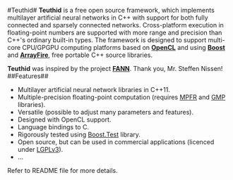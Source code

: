 #Teuthid#
**Teuthid** is a free open source framework, which implements multilayer artificial neural networks in C++ with support for both fully connected and sparsely connected networks. Cross-platform execution in floating-point numbers are supported with more range and precision than C++'s ordinary built-in types. The framework is designed to support multi-core CPU/GPGPU computing platforms based on **[OpenCL](https://www.khronos.org/opencl/)** and using **[Boost](http://www.boost.org/)** and **[ArrayFire](https://arrayfire.com/)**, free portable C++ source libraries.

**Teuthid** was inspired by the project **[FANN](http://leenissen.dk/fann/wp/)**. Thank you, Mr. Steffen Nissen!
##Features##
* Multilayer artificial neural network libraries in C++11.
* Multiple-precision floating-point computation (requires [MPFR](http://www.mpfr.org/) and [GMP](https://gmplib.org/) libraries).
* Versatile (possible to adjust many parameters and features).
* Designed with OpenCL support.
* Language bindings to C.
* Rigorously tested using [Boost.Test](http://www.boost.org/doc/libs/release/libs/test/) library.  
* Open source, but can be used in commercial applications (licenced under [LGPLv3](https://www.gnu.org/licenses/lgpl-3.0.en.html)).
* ...

Refer to README file for more details.
